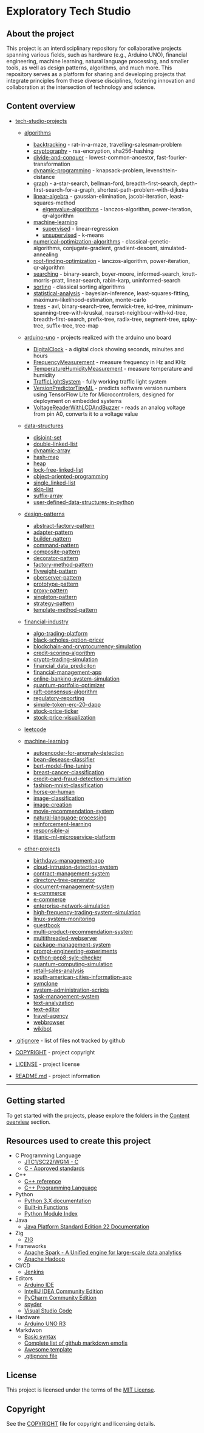 # Exploratory Tech Studio

## About the project

This project is an interdisciplinary repository for collaborative projects spanning various fields, such as hardware (e.g., Arduino UNO), financial engineering, machine learning, natural language processing, and smaller tools, as well as design patterns, algorithms, and much more. This repository serves as a platform for sharing and developing projects that integrate principles from these diverse disciplines, fostering innovation and collaboration at the intersection of technology and science.

## Content overview

* [tech-studio-projects](/tech-studio-projects/)

  * [algorithms](/tech-studio-projects/algorithms/)
    * [backtracking](/tech-studio-projects/algorithms/backtracking/) - rat-in-a-maze, travelling-salesman-problem
    * [cryptography](/tech-studio-projects/algorithms/cryptography/) - rsa-encryption, sha256-hashing
    * [divide-and-conquer](/tech-studio-projects/algorithms/divide-and-conquer/) - lowest-common-ancestor, fast-fourier-transformation
    * [dynamic-programming](/tech-studio-projects/algorithms/dynamic-programming/) - knapsack-problem, levenshtein-distance
    * [graph](/tech-studio-projects/algorithms/graph/) - a-star-search, bellman-ford, breadth-first-search, depth-first-search-for-a-graph, shortest-path-problem-with-dijkstra
    * [linear-algebra](/tech-studio-projects/algorithms/linear-algebra/) - gaussian-elimination, jacobi-iteration, least-squares-method
      * [eigenvalue-algorithms](/tech-studio-projects/algorithms/linear-algebra/eigenvalue-algorithms/) - lanczos-algorithm, power-iteration, qr-algorithm
    * [machine-learning](/tech-studio-projects/algorithms/machine-learning/)
      * [supervised](/tech-studio-projects/algorithms/machine-learning/supervised/) - linear-regression
      * [unsupervised](/tech-studio-projects/algorithms/machine-learning/unsupervised/) - k-means
    * [numerical-optimization-algorithms](/tech-studio-projects/algorithms/numerical-optimization-algorithms/) - classical-genetic-algorithms, conjugate-gradient, gradient-descent, simulated-annealing
    * [root-finding-optimization](/tech-studio-projects/algorithms/root-finding-optimization/) - lanczos-algorithm, power-iteration, qr-algorithm
    * [searching](/tech-studio-projects/algorithms/searching/) - binary-search, boyer-moore, informed-search, knutt-morris-pratt, linear-search, rabin-karp, uninformed-search
    * [sorting](/tech-studio-projects/algorithms/sorting/) - classical sorting algorithms
    * [statistical-analysis](/tech-studio-projects/algorithms/statistical-analysis/) - bayesian-inference, least-squares-fitting, maximum-likelihood-estimation, monte-carlo
    * [trees](/tech-studio-projects/algorithms/trees/) - avl, binary-search-tree, fenwick-tree, kd-tree, minimum-spanning-tree-with-kruskal, nearset-neighbour-with-kd-tree, breadth-first-search, prefix-tree, radix-tree, segment-tree, splay-tree, suffix-tree, tree-map

  * [arduino-uno](/tech-studio-projects/arduino-uno/) - projects realized with the arduino uno board
    * [DigitalClock](/tech-studio-projects/arduino-uno/DigitalClock/) - a digital clock showing seconds, minuites and hours
    * [FrequencyMeasurement](/tech-studio-projects/arduino-uno/FrequencyMeasurement/) - measure frequency in Hz and KHz
    * [TemperatureHumidityMeasurement](/tech-studio-projects/arduino-uno/TemperatureHumidityMeasurement/) - measure temperature and humidity
    * [TrafficLightSystem](/tech-studio-projects/arduino-uno/TrafficLightSystem/) - fully working traffic light system
    * [VersionPredictorTinyML](/tech-studio-projects/arduino-uno/VersionPredictorTinyML/) - predicts software version numbers using TensorFlow Lite for Microcontrollers, designed for deployment on embedded systems
    * [VoltageReaderWithLCDAndBuzzer](/tech-studio-projects/arduino-uno/VoltageReaderWithLCDAndBuzzer/) - reads an analog voltage from pin A0, converts it to a voltage value

  * [data-structures](/tech-studio-projects/data-structures/)
    * [disjoint-set](/tech-studio-projects/data-structures/disjoint-set/)
    * [double-linked-list](/tech-studio-projects/data-structures/double-linked-list/)
    * [dynamic-array](/tech-studio-projects/data-structures/dynamic-array/)
    * [hash-map](/tech-studio-projects/data-structures/hash-map/)
    * [heap](/tech-studio-projects/data-structures/heap/)
    * [lock-free-linked-list](/tech-studio-projects/data-structures/lock-free-linked-list/)
    * [object-oriented-programming](/tech-studio-projects/data-structures/object-oriented-programming/)
    * [single_linked-list](/tech-studio-projects/data-structures/single_linked-list/)
    * [skip-list](/tech-studio-projects/data-structures/skip-list/)
    * [suffix-array](/tech-studio-projects/data-structures/suffix-array/)
    * [user-defined-data-structures-in-python](/tech-studio-projects/data-structures/user-defined-data-structures-in-python/)

  * [design-patterns](/tech-studio-projects/design-patterns/)
    * [abstract-factory-pattern](/tech-studio-projects/design-patterns/abstract-factory-pattern/)
    * [adapter-pattern](/tech-studio-projects/design-patterns/adapter-pattern/)
    * [builder-pattern](/tech-studio-projects/design-patterns/builder-pattern/)
    * [command-pattern](/tech-studio-projects/design-patterns/command-pattern/)
    * [composite-pattern](/tech-studio-projects/design-patterns/composite-pattern/)
    * [decorator-pattern](/tech-studio-projects/design-patterns/decorator-pattern/)
    * [factory-method-pattern](/tech-studio-projects/design-patterns/factory-method-pattern/)
    * [flyweight-pattern](/tech-studio-projects/design-patterns/flyweight-pattern/)
    * [oberserver-pattern](/tech-studio-projects/design-patterns/oberserver-pattern/)
    * [prototype-pattern](/tech-studio-projects/design-patterns/prototype-pattern/)
    * [proxy-pattern](/tech-studio-projects/design-patterns/proxy-pattern/)  
    * [singleton-pattern](/tech-studio-projects/design-patterns/singleton-pattern/)
    * [strategy-pattern](/tech-studio-projects/design-patterns/strategy-pattern/)
    * [template-method-pattern](/tech-studio-projects/design-patterns/template-method-pattern/)

  * [financial-industry](/tech-studio-projects/financial-industry/)
    * [algo-trading-platform](/tech-studio-projects/financial-industry/algo-trading-platform/)
    * [black-scholes-option-pricer](/tech-studio-projects/financial-industry/black-scholes-option-pricer/)
    * [blockchain-and-cryptocurrency-simulation](/tech-studio-projects/financial-industry/blockchain-and-cryptocurrency-simulation/)
    * [credit-scoring-algorithm](/tech-studio-projects/financial-industry/credit-scoring-algorithms/)
    * [crypto-trading-simulation](/tech-studio-projects/financial-industry/crypto-trading-simulation/)
    * [financial_data_prediciton](/tech-studio-projects/financial-industry/financial_data_prediction/)
    * [financial-management-app](/tech-studio-projects/financial-industry/financial-management-app/)
    * [online-banking-system-simulation](/tech-studio-projects/financial-industry/online-banking-system-simulation/)
    * [quantum-portfolio-optimizer](/tech-studio-projects/financial-industry/quantum-portfolio-optimizer/)
    * [raft-consensus-algorithm](/tech-studio-projects/financial-industry/raft-consensus-algorithm/)
    * [regulatory-reporting](/tech-studio-projects/financial-industry/regulatory-reporting/)
    * [simple-token-erc-20-dapp](/tech-studio-projects/financial-industry/simple-token-erc-20-dapp/)
    * [stock-price-ticker](/tech-studio-projects/financial-industry/stock-price-ticker/)
    * [stock-price-visualization](/tech-studio-projects/financial-industry/stock-price-visualization/)

  * [leetcode](/tech-studio-projects/leetcode/)

  * [machine-learning](/tech-studio-projects/machine-learning/)
    * [autoencoder-for-anomaly-detection](/tech-studio-projects/machine-learning/autoencoder-for-anomaly-detection)
    * [bean-desease-classifier](/tech-studio-projects/machine-learning/bean-desease-classifier)
    * [bert-model-fine-tuning](/tech-studio-projects/machine-learning/bert-model-fine-tuning)
    * [breast-cancer-classification](/tech-studio-projects/machine-learning/breast-cancer-classification/)
    * [credit-card-fraud-detection-simulation](/tech-studio-projects/machine-learning/credit-card-fraud-detection-simulation/)
    * [fashion-mnist-classification](/tech-studio-projects/machine-learning/fashion-mnist-classification)
    * [horse-or-human](/tech-studio-projects/machine-learning/horse-or-human)
    * [image-classification](/tech-studio-projects/machine-learning/image-classification)
    * [image-creation](/tech-studio-projects/machine-learning/image-creation)
    * [movie-recommendation-system](/tech-studio-projects/machine-learning/movie-recommendation-system)
    * [natural-language-processing](/tech-studio-projects/machine-learning/natural-language-processing/)
    * [reinforcement-learning](/tech-studio-projects/machine-learning/reinforcement-learning/)
    * [responsible-ai](/tech-studio-projects/machine-learning/responsible-ai/)
    * [titanic-ml-microservice-platform](/tech-studio-projects/machine-learning/titanic-ml-microservice-platform/)

  * [other-projects](/tech-studio-projects/other-projects/)
    * [birthdays-management-app](/tech-studio-projects/other-projects/birthdays-management-app/)
    * [cloud-intrusion-detection-system](/tech-studio-projects/other-projects/cloud-intrusion-detection-system/)
    * [contract-management-system](/tech-studio-projects/other-projects/contract-management-system/)
    * [directory-tree-generator](/tech-studio-projects/other-projects/directory-tree-generator/)
    * [document-management-system](/tech-studio-projects/other-projects/document-management-system/)
    * [e-commerce](/tech-studio-projects/other-projects/e-commerce/)
    * [e-commerce](/tech-studio-projects/other-projects/enterprise-network-simulation/)
    * [enterprise-network-simulation](/tech-studio-projects/other-projects/github-user-finder/)
    * [high-frequency-trading-system-simulation](/tech-studio-projects/other-projects/high-frequency-trading-system-simulation/)
    * [linux-system-monitoring](/tech-studio-projects/other-projects/linux-system-monitoring/)
    * [guestbook](/tech-studio-projects/other-projects/guestbook/)
    * [multi-product-recommendation-system](/tech-studio-projects/other-projects/multi-product-recommendation-system/)
    * [multithreaded-webserver](/tech-studio-projects/other-projects/multithreaded-webserver/)
    * [package-management-system](/tech-studio-projects/other-projects/package-management-system/)
    * [prompt-engineering-experiments](/tech-studio-projects/other-projects/prompt-engineering-experiments/)
    * [python-pep8-syle-checker](/tech-studio-projects/other-projects/python-pep8-syle-checker/)
    * [quantum-computing-simulation](/tech-studio-projects/other-projects/quantum-computing-simulation/)
    * [retail-sales-analysis](/tech-studio-projects/other-projects/retail-sales-analysis/)
    * [south-american-cities-information-app](/tech-studio-projects/other-projects/south-american-cities-information-app/)
    * [symclone](/tech-studio-projects/other-projects/symclone/)
    * [system-administration-scripts](/tech-studio-projects/other-projects/system-administration-scripts/)
    * [task-management-system](/tech-studio-projects/other-projects/task-management-system/)
    * [text-analyzation](/tech-studio-projects/other-projects/text-analyzation/)
    * [text-editor](/tech-studio-projects/other-projects/text-editor/)
    * [travel-agency](/tech-studio-projects/other-projects/travel-agency/)
    * [webbrowser](/tech-studio-projects/other-projects/webbrowser/)
    * [wikibot](/tech-studio-projects/other-projects/wikibot/)

* [.gitignore](/.gitignore) - list of files not tracked by github

* [COPYRIGHT](/COPYRIGHT) - project copyright

* [LICENSE](/LICENSE) - project license

* [README.md](/README.md) - project information

----

## Getting started

To get started with the projects, please explore the folders in the [Content overview](#content-overview) section.

## Resources used to create this project

* C Programming Language
    * [JTC1/SC22/WG14 - C](https://www.open-std.org/jtc1/sc22/wg14/)
    * [C - Approved standards](https://www.open-std.org/JTC1/SC22/WG14/www/standards)
* C++
    * [C++ reference](https://en.cppreference.com/w/)
    * [C++ Programming Language](https://devdocs.io/cpp/)
* Python
    * [Python 3.X documentation](https://docs.python.org/3/)
    * [Built-in Functions](https://docs.python.org/3/library/functions.html)
    * [Python Module Index](https://docs.python.org/3/py-modindex.html)
* Java
    * [Java Platform Standard Edition 22 Documentation](https://docs.oracle.com/en/java/javase/)
* Zig
    * [ZIG](https://ziglang.org/)
* Frameworks
    * [Apache Spark - A Unified engine for large-scale data analytics](https://spark.apache.org/docs/latest/)
    * [Apache Hadoop](https://hadoop.apache.org/docs/stable/)
* CI/CD
    * [Jenkins](https://www.jenkins.io/doc/book/)
* Editors
    * [Arduino IDE](https://docs.arduino.cc/software/ide/)
    * [IntelliJ IDEA Community Edition](https://www.jetbrains.com/idea/download/?section=windows)
    * [PyCharm Community Edition](https://www.jetbrains.com/pycharm/download/?section=windows)
    * [spyder](https://www.spyder-ide.org/)
    * [Visual Studio Code](https://code.visualstudio.com/)
* Hardware
    * [Arduino UNO R3](https://docs.arduino.cc/hardware/uno-rev3/)
* Markdwon
    * [Basic syntax](https://www.markdownguide.org/basic-syntax/)
    * [Complete list of github markdown emofis](https://dev.to/nikolab/complete-list-of-github-markdown-emoji-markup-5aia)
    * [Awesome template](http://github.com/Human-Activity-Recognition/blob/main/README.md)
    * [.gitignore file](https://git-scm.com/docs/gitignore)

## License

This project is licensed under the terms of the [MIT License](LICENSE).

## Copyright

See the [COPYRIGHT](COPYRIGHT) file for copyright and licensing details.
